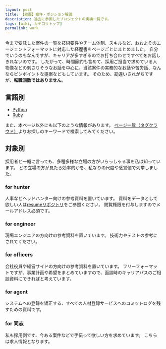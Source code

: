 ```yaml
---
layout: post
title: 【経歴】案件・ポジション解説
description: 過去に参画したプロジェクトの実績一覧です。
tags: [wiki, カテゴリトップ]
permalink: work
---
```

今まで受託した案件の一覧を技術要件やチーム体制、スキルなど、おおよそのエージェントフォーマットに対応した経歴書をページごとにまとめました。
自分でいうのもなんですが、キャリアが多すぎるのでお打ち合わせですべてをお話しきれないのです。
したがって、時間節約も含めて、採用ご担当で求めている人物像などの刺さりそうなお話を中心に、当該案件の実務的なお話や苦労話、なんならピンポイントな提案などもしています。
そのため、勘違いされがちですが、**転職回数ではありません**。

## 言語別
- [Python]({{site.baseurl}}/python)
- [Ruby]({{site.baseurl}}/Ruby)

また、本ページ以外にも以下のような情報があります。
[ページ一覧（タグクラウド）]({{site.baseurl}}/tags)よりお探しのキーワードで検索してみてください。

## 対象別
採用者と一概に言っても、多種多様な立場の方がいらっしゃる事を私は知っています。
どの立場の方が見たら効率的かを、私なりの尺度や感覚値で列挙しました。

### for hunter
人事などヘッドハンター向けの参考資料を置いています。
資料をデータとして欲しい人は[resumeリポジトリ](https://github.com/nomurayawork/resume)をご参照ください。
閲覧権限を付与しますのでメールアドレス必須です。

### for engineer
現場エンジニアの方向けの参考資料を置いています。
技術力やテストの参考にされてください。

### for officers
会社役員や経営サイドの方向けの参考資料を置いています。
フリーフォーマットですが、事業計画や希望をまとめていますので、面談時のキャリアパスのご相談資料にできればと考えています。

### for agent
システムへの登録を矯正する、すべての人材登録サービスへのコミットログを残すための資料です。

### for 同志
私も採用側です、今ある案件などで手伝って欲しい方を求めています。
こちらは求人情報となります。
